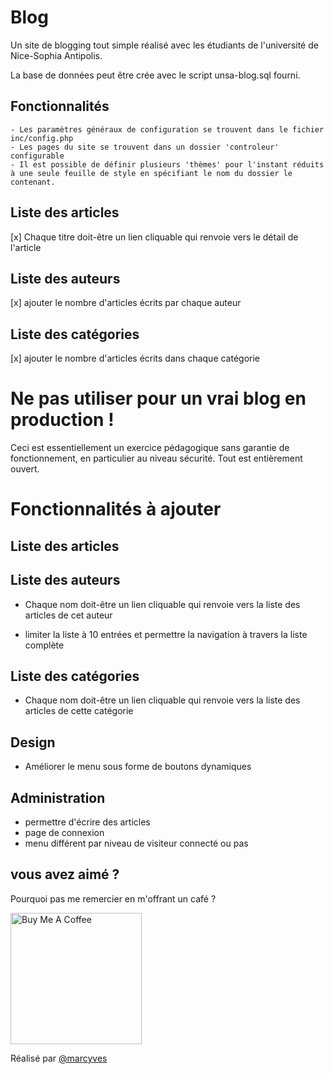 # Blog
Un site de blogging tout simple réalisé avec les étudiants de l'université de Nice-Sophia Antipolis.

La base de données peut être crée avec le script unsa-blog.sql fourni.

## Fonctionnalités

    - Les paramètres généraux de configuration se trouvent dans le fichier inc/config.php
    - Les pages du site se trouvent dans un dossier 'controleur' configurable
    - Il est possible de définir plusieurs 'thèmes' pour l'instant réduits à une seule feuille de style en spécifiant le nom du dossier le contenant.

## Liste des articles

[x] Chaque titre doit-être un lien cliquable qui renvoie vers le détail de l'article

## Liste des auteurs

[x] ajouter le nombre d'articles écrits par chaque auteur

## Liste des catégories

[x] ajouter le nombre d'articles écrits dans chaque catégorie

# Ne pas utiliser pour un vrai blog en production !

Ceci est essentiellement un exercice pédagogique sans garantie de fonctionnement, en particulier au niveau sécurité. Tout est entièrement ouvert.

# Fonctionnalités à ajouter

## Liste des articles

## Liste des auteurs

- Chaque nom doit-être un lien cliquable qui renvoie vers la liste des articles de cet auteur

- limiter la liste à 10 entrées et permettre la navigation à travers la liste complète

## Liste des catégories

- Chaque nom doit-être un lien cliquable qui renvoie vers la liste des articles de cette catégorie

## Design

- Améliorer le menu sous forme de boutons dynamiques

## Administration

- permettre d'écrire des articles
-  page de connexion
-  menu différent par niveau de visiteur connecté ou pas

## vous avez aimé ?
Pourquoi pas me remercier en m'offrant un café ?

<a href="https://www.buymeacoffee.com/marcyves" target="_blank"><img src="https://cdn.buymeacoffee.com/buttons/v2/default-blue.png" alt="Buy Me A Coffee" width="210" ></a>

Réalisé par [@marcyves](https://github.com/marcyves)
